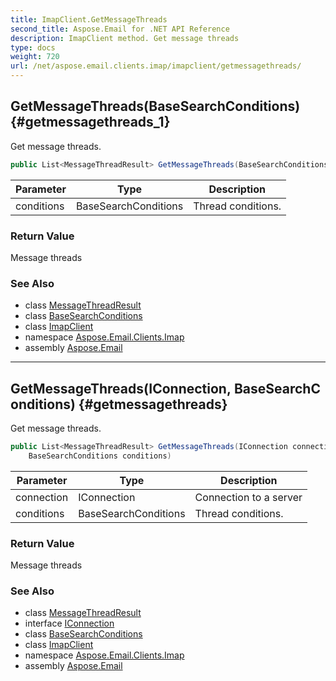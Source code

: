 ```yaml
---
title: ImapClient.GetMessageThreads
second_title: Aspose.Email for .NET API Reference
description: ImapClient method. Get message threads
type: docs
weight: 720
url: /net/aspose.email.clients.imap/imapclient/getmessagethreads/
---
```

## GetMessageThreads(BaseSearchConditions) {#getmessagethreads_1}

Get message threads.

```csharp
public List<MessageThreadResult> GetMessageThreads(BaseSearchConditions conditions)
```

| Parameter | Type | Description |
| --- | --- | --- |
| conditions | BaseSearchConditions | Thread conditions. |

### Return Value

Message threads

### See Also

* class [MessageThreadResult](../../messagethreadresult/)
* class [BaseSearchConditions](../../basesearchconditions/)
* class [ImapClient](../)
* namespace [Aspose.Email.Clients.Imap](../../imapclient/)
* assembly [Aspose.Email](../../../)

---

## GetMessageThreads(IConnection, BaseSearchConditions) {#getmessagethreads}

Get message threads.

```csharp
public List<MessageThreadResult> GetMessageThreads(IConnection connection, 
    BaseSearchConditions conditions)
```

| Parameter | Type | Description |
| --- | --- | --- |
| connection | IConnection | Connection to a server |
| conditions | BaseSearchConditions | Thread conditions. |

### Return Value

Message threads

### See Also

* class [MessageThreadResult](../../messagethreadresult/)
* interface [IConnection](../../../aspose.email.clients/iconnection/)
* class [BaseSearchConditions](../../basesearchconditions/)
* class [ImapClient](../)
* namespace [Aspose.Email.Clients.Imap](../../imapclient/)
* assembly [Aspose.Email](../../../)


